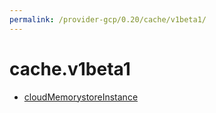 ```yaml
---
permalink: /provider-gcp/0.20/cache/v1beta1/
---
```


# cache.v1beta1



* [cloudMemorystoreInstance](cloudMemorystoreInstance.md)